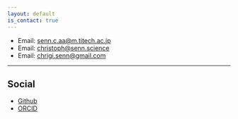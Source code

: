 ```yaml
---
layout: default
is_contact: true
---
```


* Email: [senn.c.aa@m.titech.ac.jp](mailto:senn.c.aa@m.titech.ac.jp)
* Email: [christoph@senn.science](mailto:christoph@senn.science)
* Email: [chrigi.senn@gmail.com](mailto:chrigi.senn@gmail.com)

---

## Social

* [Github](https://github.com/delpart)
* [ORCID](https://orcid.org/0000-0002-4396-1720)
